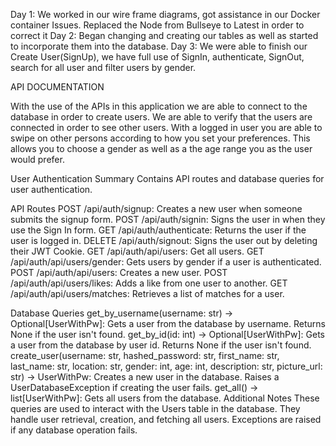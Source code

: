 Day 1:
We worked in our wire frame diagrams, got assistance in our Docker container Issues. Replaced the Node from Bullseye to Latest in order to correct it
Day 2:
Began changing and creating our tables as well as started to incorporate them into the database.
Day 3:
We were able to finish our Create User(SignUp), we have full use of SignIn, authenticate, SignOut, search for all user and filter users by gender.





API DOCUMENTATION 

With the use of the APIs in this application we are able to connect to the database in order to create users. We are able to verify that the users are connected in order to see other users. With a logged in user you are able to swipe on other persons according to how you set your preferences. This allows you to choose a gender as well as a the age range you as the user would prefer. 


User Authentication
Summary
Contains API routes and database queries for user authentication.

API Routes
POST /api/auth/signup: Creates a new user when someone submits the signup form.
POST /api/auth/signin: Signs the user in when they use the Sign In form.
GET /api/auth/authenticate: Returns the user if the user is logged in.
DELETE /api/auth/signout: Signs the user out by deleting their JWT Cookie.
GET /api/auth/api/users: Get all users.
GET /api/auth/api/users/gender: Gets users by gender if a user is authenticated.
POST /api/auth/api/users: Creates a new user.
POST /api/auth/api/users/likes: Adds a like from one user to another.
GET /api/auth/api/users/matches: Retrieves a list of matches for a user.

Database Queries
get_by_username(username: str) -> Optional[UserWithPw]: Gets a user from the database by username. Returns None if the user isn't found.
get_by_id(id: int) -> Optional[UserWithPw]: Gets a user from the database by user id. Returns None if the user isn't found.
create_user(username: str, hashed_password: str, first_name: str, last_name: str, location: str, gender: int, age: int, description: str, picture_url: str) -> UserWithPw: Creates a new user in the database. Raises a UserDatabaseException if creating the user fails.
get_all() -> list[UserWithPw]: Gets all users from the database.
Additional Notes
These queries are used to interact with the Users table in the database.
They handle user retrieval, creation, and fetching all users.
Exceptions are raised if any database operation fails.
